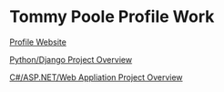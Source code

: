 # Tommy Poole Profile Work
<a href="http://raybotconsulting.com/">Profile Website</a>

<a href="https://docs.google.com/document/d/1LKTeLixv5Wj1Bb_p9LrSbbavFSPPdCDtQ1IpF1PGEyE/edit?usp=sharing"> Python/Django Project Overview  </a>

<a href="https://docs.google.com/document/d/1ok-RJJisO3AdmLTg1YRYiUaSC1udF7riUKJtFUee2b8/edit?usp=sharing"> C#/ASP.NET/Web Appliation Project Overview  </a>

